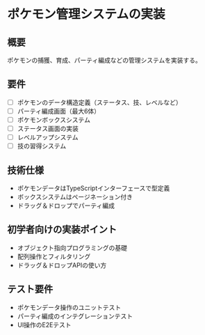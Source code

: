 # ポケモン管理システムの実装

## 概要
ポケモンの捕獲、育成、パーティ編成などの管理システムを実装する。

## 要件
- [ ] ポケモンのデータ構造定義（ステータス、技、レベルなど）
- [ ] パーティ編成画面（最大6体）
- [ ] ポケモンボックスシステム
- [ ] ステータス画面の実装
- [ ] レベルアップシステム
- [ ] 技の習得システム

## 技術仕様
- ポケモンデータはTypeScriptインターフェースで型定義
- ボックスシステムはページネーション付き
- ドラッグ＆ドロップでパーティ編成

## 初学者向けの実装ポイント
- オブジェクト指向プログラミングの基礎
- 配列操作とフィルタリング
- ドラッグ＆ドロップAPIの使い方

## テスト要件
- ポケモンデータ操作のユニットテスト
- パーティ編成のインテグレーションテスト
- UI操作のE2Eテスト